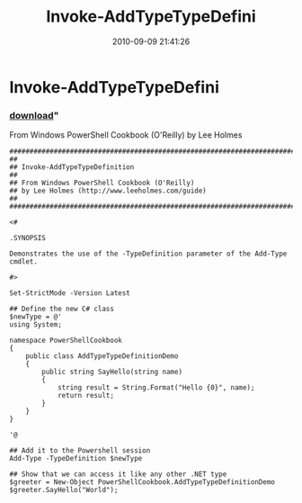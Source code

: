 ﻿---
pid:            2173
parent:         0
children:       
poster:         Lee Holmes
title:          Invoke-AddTypeTypeDefini
date:           2010-09-09 21:41:26
format:         posh
---

# Invoke-AddTypeTypeDefini

### [download](2173.ps1)"

From Windows PowerShell Cookbook (O'Reilly) by Lee Holmes

```posh
#############################################################################
##
## Invoke-AddTypeTypeDefinition
##
## From Windows PowerShell Cookbook (O'Reilly)
## by Lee Holmes (http://www.leeholmes.com/guide)
##
##############################################################################

<#

.SYNOPSIS

Demonstrates the use of the -TypeDefinition parameter of the Add-Type
cmdlet.

#>

Set-StrictMode -Version Latest

## Define the new C# class
$newType = @'
using System;

namespace PowerShellCookbook
{
    public class AddTypeTypeDefinitionDemo
    {
        public string SayHello(string name)
        {
            string result = String.Format("Hello {0}", name);
            return result;
        }
    }
}

'@

## Add it to the Powershell session
Add-Type -TypeDefinition $newType

## Show that we can access it like any other .NET type
$greeter = New-Object PowerShellCookbook.AddTypeTypeDefinitionDemo
$greeter.SayHello("World");
```
